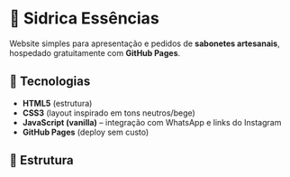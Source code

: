 # 🌿 Sidrica Essências

Website simples para apresentação e pedidos de **sabonetes artesanais**, hospedado gratuitamente com **GitHub Pages**.

## 🚀 Tecnologias
- **HTML5** (estrutura)
- **CSS3** (layout inspirado em tons neutros/bege)
- **JavaScript (vanilla)** – integração com WhatsApp e links do Instagram
- **GitHub Pages** (deploy sem custo)

## 📂 Estrutura
